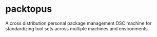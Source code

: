 # packtopus
A cross distribution personal package management DSC machine for standardizing tool sets across multiple machines and environments.
